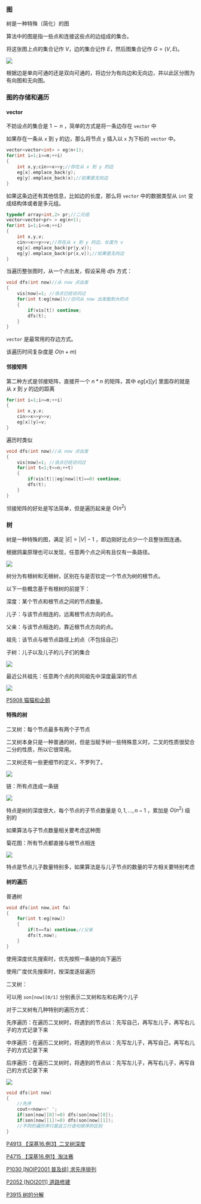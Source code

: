 ### 图

树是一种特殊（简化）的图

算法中的图是指一些点和连接这些点的边组成的集合。

将这张图上点的集合记作 $V$，边的集合记作 $E$，然后图集合记作 $G=(V,E)$。

![](https://s3.bmp.ovh/imgs/2024/01/23/44bb7832658d7b9d.png)

根据边是单向可通的还是双向可通的，将边分为有向边和无向边，并以此区分图为有向图和无向图。

### 图的存储和遍历

#### vector

不妨设点的集合是 $1\sim n$ ，简单的方式是将一条边存在 `vector` 中

如果存在一条从 `x` 到 `y` 的边，那么将节点 `y` 插入以 `x` 为下标的 `vector` 中。

```cpp
vector<vector<int> > eg(n+1);
for(int i=1;i<=m;++i)
{
	int x,y;cin>>x>>y;//存在从 x 到 y 的边
	eg[x].emplace_back(y);
    eg[y].emplace_back(x);//如果是无向边
}
```

如果这条边还有其他信息，比如边的长度，那么将 `vector` 中的数据类型从 `int` 变成结构体或者是多元组。

```cpp
typedef array<int,2> pr;//二元组
vector<vector<pr> > eg(n+1);
for(int i=1;i<=m;++i)
{
	int x,y,v;
    cin>>x>>y>>v;//存在从 x 到 y 的边，长度为 v
	eg[x].emplace_back(pr{y,v});
    eg[y].emplace_back(pr{x,v});//如果是无向边
}
```

当遍历整张图时，从一个点出发，假设采用 $dfs$ 方式：

```cpp
void dfs(int now)//从 now 点出发
{
	vis[now]=1; //该点已经访问过
    for(int t:eg[now])//访问从 now 出发能到大的点
    {
        if(vis[t]) continue;
        dfs(t);
    }
}
```

`vector` 是最常用的存边方式。

该遍历时间复杂度是 $O(n+m)$

#### 邻接矩阵

第二种方式是邻接矩阵，直接开一个 $n*n$ 的矩阵，其中 $eg[x][y]$ 里面存的就是从 $x$ 到 $y$ 的边的距离

```cpp
for(int i=1;i<=m;++i)
{
	int x,y,v;
	cin>>x>>y>>v;
	eg[x][y]=v;
}
```

遍历时类似

```cpp
void dfs(int now)//从 now 点出发
{
	vis[now]=1; //该点已经访问过
    for(int t=1;t<=n;++t)
    {
        if(vis[t]||eg[now][t]==0) continue;
        dfs(t);
	}
}
```

邻接矩阵的好处是写法简单，但是遍历起来是 $O(n^2)$

### 树

树是一种特殊的图，满足 $|E|=|V|-1$ ，即边刚好比点少一个且整张图连通。

根据鸽巢原理也可以发现，任意两个点之间有且仅有一条路径。

![](https://s3.bmp.ovh/imgs/2024/01/23/21a5e8479cdcc33b.png)



树分为有根树和无根树，区别在与是否钦定一个节点为树的根节点。

以下一些概念基于有根树的前提下：

深度：某个节点和根节点之间的节点数量。

儿子：与该节点相连的，远离根节点方向的点。

父亲：与该节点相连的，靠近根节点方向的点。

祖先：该节点与根节点路径上的点（不包括自己）

子树：儿子以及儿子的儿子们的集合

![](https://s3.bmp.ovh/imgs/2024/01/23/297c63c9eb401e16.png)

最近公共祖先：任意两个点的共同祖先中深度最深的节点

![](https://s3.bmp.ovh/imgs/2024/01/23/4731828cd86da7c8.png)

[P5908 猫猫和企鹅  ](https://www.luogu.com.cn/problem/P5908)



#### 特殊的树

二叉树：每个节点最多有两个子节点

二叉树本身只是一种普通的树，但是当赋予树一些特殊意义时，二叉的性质很契合二分的性质，所以它很常用。

二叉树还有一些更细节的定义，不罗列了。

![](https://s3.bmp.ovh/imgs/2024/01/23/1cb347d70f8961ec.png)

链：所有点连成一条链

![](https://s3.bmp.ovh/imgs/2024/01/23/18a655a5f7a6d6cb.png)

特点是树的深度很大，每个节点的子节点数量是 $0,1,…,n-1$ ，累加是 $O(n^2)$ 级别的

如果算法与子节点数量相关要考虑这种图

菊花图：所有节点都直接与根节点相连

![](https://s3.bmp.ovh/imgs/2024/01/23/fded381fed09de98.png)

特点是节点儿子数量特别多，如果算法是与儿子节点的数量的平方相关要特别考虑

#### 树的遍历

普通树

```cpp
void dfs(int now,int fa)
{
	for(int t:eg[now])
    {
        if(t==fa) continue;//父亲
        dfs(t,now);
	}
}
```

使用深度优先搜索时，优先按照一条链的向下遍历

使用广度优先搜索时，按深度逐层遍历

二叉树：

可以用 `son[now][0/1]` 分别表示二叉树和左和右两个儿子

对于二叉树有几种特别的遍历方式：

先序遍历：在遍历二叉树时，将遇到的节点以：先写自己，再写左儿子，再写右儿子的方式记录下来

中序遍历：在遍历二叉树时，将遇到的节点以：先写左儿子，再写自己，再写右儿子的方式记录下来

后序遍历：在遍历二叉树时，将遇到的节点以：先写左儿子，再写右儿子，再写自己的方式记录下来

![](https://s3.bmp.ovh/imgs/2024/01/23/0b6cc75ce2c0dc20.png)



```cpp
void dfs(int now)
{
    //先序
    cout<<now<<' ';
	if(son[now][0]!=0) dfs(son[now][0]);
    if(son[now][1]!=0) dfs(son[now][1]);
    //不同的遍历序只是这三行语句顺序的区别
}	
```

[P4913 【深基16.例3】二叉树深度  ](https://www.luogu.com.cn/problem/P4913)

[P4715 【深基16.例1】淘汰赛  ](https://www.luogu.com.cn/problem/P4715)

[P1030 [NOIP2001 普及组] 求先序排列  ](https://www.luogu.com.cn/problem/P1030)

[P2052 [NOI2011] 道路修建  ](https://www.luogu.com.cn/problem/P2052)

[P3915 树的分解](https://www.luogu.com.cn/problem/P3915)











